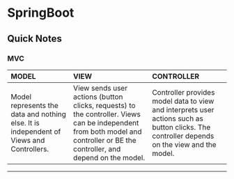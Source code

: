 # SpringBoot

## Quick Notes

### MVC

|MODEL | VIEW | CONTROLLER|
|:------|:-----|:-----------|
| Model represents the data and nothing else. It is independent of Views and Controllers. | View sends user actions (button clicks, requests) to the controller. Views can be independent from both model and controller or BE the controller, and depend on the model.| Controller provides model data to view and interprets user actions such as button clicks. The controller depends on the view and the model.|
****************************
